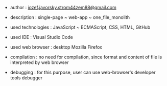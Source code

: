 
* author : jozef.javorsky.strom44zem88@gmail.com

* description : single-page ~ web-app ~ one_file_monolith

* used technologies : JavaScript ~ ECMAScript, CSS, HTML, GitHub

* used IDE : Visual Studio Code

* used web browser : desktop Mozilla Firefox

* compilation :
        no need for compilation,
        since format and content of file is interpreted by web browser 

* debugging :
        for this purpose,
        user can use web-browser's developer tools debugger